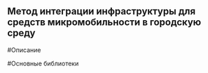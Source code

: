 ## Метод интеграции инфраструктуры для средств микромобильности в городскую среду
#Описание

#Основные библиотеки
<!--
**Alyona-Stankova/Alyona-Stankova** is a ✨ _special_ ✨ repository because its `README.md` (this file) appears on your GitHub profile.

Here are some ideas to get you started:

- 🔭 I’m currently working on ...
- 🌱 I’m currently learning ...
- 👯 I’m looking to collaborate on ...
- 🤔 I’m looking for help with ...
- 💬 Ask me about ...
- 📫 How to reach me: ...
- 😄 Pronouns: ...
- ⚡ Fun fact: ...
-->
